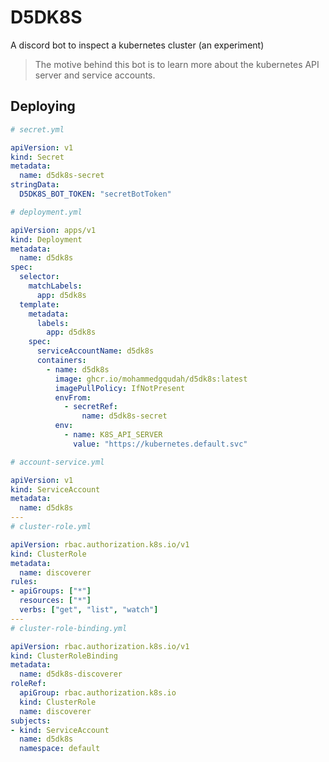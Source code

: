 # D5DK8S
A discord bot to inspect a kubernetes cluster (an experiment)

> The motive behind this bot is to learn more about the kubernetes API server and service accounts.


## Deploying
```yml
# secret.yml

apiVersion: v1
kind: Secret
metadata:
  name: d5dk8s-secret
stringData:
  D5DK8S_BOT_TOKEN: "secretBotToken"
```

```yml
# deployment.yml

apiVersion: apps/v1
kind: Deployment
metadata:
  name: d5dk8s
spec:
  selector:
    matchLabels:
      app: d5dk8s
  template:
    metadata:
      labels:
        app: d5dk8s
    spec:
      serviceAccountName: d5dk8s
      containers:
        - name: d5dk8s
          image: ghcr.io/mohammedgqudah/d5dk8s:latest
          imagePullPolicy: IfNotPresent
          envFrom:
            - secretRef:
                name: d5dk8s-secret
          env:
            - name: K8S_API_SERVER
              value: "https://kubernetes.default.svc"
```

```yml
# account-service.yml

apiVersion: v1
kind: ServiceAccount
metadata:
  name: d5dk8s
---
# cluster-role.yml

apiVersion: rbac.authorization.k8s.io/v1
kind: ClusterRole
metadata:
  name: discoverer
rules:
- apiGroups: ["*"]
  resources: ["*"]
  verbs: ["get", "list", "watch"]
---
# cluster-role-binding.yml

apiVersion: rbac.authorization.k8s.io/v1
kind: ClusterRoleBinding
metadata:
  name: d5dk8s-discoverer
roleRef:
  apiGroup: rbac.authorization.k8s.io
  kind: ClusterRole
  name: discoverer
subjects:
- kind: ServiceAccount
  name: d5dk8s
  namespace: default
```
